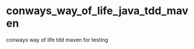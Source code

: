 conways_way_of_life_java_tdd_maven
==================================

conways way of life tdd maven for testing
